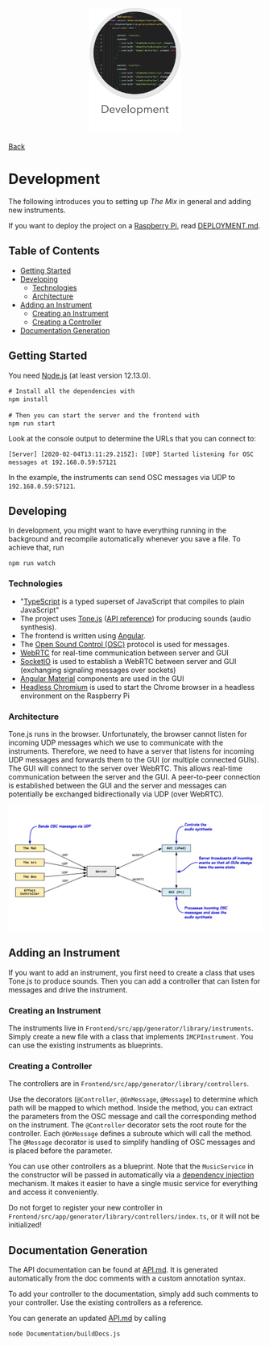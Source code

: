 <div align="center">
  <img src="../images/development.png" alt="gui" height="250px">
</div>

[Back](../../README.md)

# Development
The following introduces you to setting up *The Mix* in general and adding new instruments.

If you want to deploy the project on a [Raspberry Pi], read [DEPLOYMENT.md](Documentation/development/DEPLOYMENT.md).

## Table of Contents
- [Getting Started](#getting-started)
- [Developing](#developing)
  * [Technologies](#technologies)
  * [Architecture](#architecture)
- [Adding an Instrument](#adding-an-instrument)
  * [Creating an Instrument](#creating-an-instrument)
  * [Creating a Controller](#creating-a-controller)
- [Documentation Generation](#documentation-generation)

## Getting Started
You need [Node.js] (at least version 12.13.0).

```shell script
# Install all the dependencies with
npm install

# Then you can start the server and the frontend with
npm run start
```

Look at the console output to determine the URLs that you can connect to:
```
[Server] [2020-02-04T13:11:29.215Z]: [UDP] Started listening for OSC messages at 192.168.0.59:57121
```
In the example, the instruments can send OSC messages via UDP to `192.168.0.59:57121`.

## Developing
In development, you might want to have everything running in the background and recompile automatically whenever you save a file. To achieve that, run
```
npm run watch
```

### Technologies
- "[TypeScript] is a typed superset of JavaScript that compiles to plain JavaScript"
- The project uses [Tone.js] ([API reference](https://tonejs.github.io/docs/14.4.79/Tone)) for producing sounds (audio synthesis).
- The frontend is written using [Angular].
- The [Open Sound Control (OSC)](http://opensoundcontrol.org/introduction-osc) protocol is used for messages.
- [WebRTC] for real-time communication between server and GUI
- [SocketIO] is used to establish a WebRTC between server and GUI (exchanging signaling messages over sockets)
- [Angular Material] components are used in the GUI
- [Headless Chromium] is used to start the Chrome browser in a headless environment on the Raspberry Pi

[Node.js]: https://nodejs.org/en/
[Tone.js]: https://tonejs.github.io/
[Angular]: https://angular.io/
[WebRTC]: https://developer.mozilla.org/en-US/docs/Web/API/WebRTC_API
[SocketIO]: https://socket.io/
[Angular Material]: https://material.angular.io/
[Headless Chromium]: https://developers.google.com/web/updates/2017/04/headless-chrome
[TypeScript]: https://www.typescriptlang.org/
[Raspberry Pi]: https://www.raspberrypi.org/

### Architecture
Tone.js runs in the browser. Unfortunately, the browser cannot listen for incoming UDP messages which we use to communicate with the instruments. Therefore, we need to have a server that listens for incoming UDP messages and forwards them to the GUI (or multiple connected GUIs).
The GUI will connect to the server over WebRTC. This allows real-time communication between the server and the GUI. A peer-to-peer connection is established between the GUI and the server and messages can potentially be exchanged bidirectionally via UDP (over WebRTC).

![Simplified Architecture](images/architecture.png "Simplified Architecture")

## Adding an Instrument
If you want to add an instrument, you first need to create a class that uses Tone.js to produce sounds. Then you can add a controller that can listen for messages and drive the instrument.

### Creating an Instrument
The instruments live in `Frontend/src/app/generator/library/instruments`. Simply create a new file with a class that implements `IMCPInstrument`. You can use the existing instruments as blueprints.

### Creating a Controller
The controllers are in `Frontend/src/app/generator/library/controllers`.

Use the decorators (`@Controller`, `@OnMessage`, `@Message`) to determine which path will be mapped to which method. Inside the method, you can extract the parameters from the OSC message and call the corresponding method on the instrument. The `@Controller` decorator sets the root route for the controller. Each `@OnMessage` defines a subroute which will call the method. The `@Message` decorator is used to simplify handling of OSC messages and is placed before the parameter.

You can use other controllers as a blueprint. Note that the `MusicService` in the constructor will be passed in automatically via a [dependency injection](https://www.freecodecamp.org/news/a-quick-intro-to-dependency-injection-what-it-is-and-when-to-use-it-7578c84fa88f/) mechanism. It makes it easier to have a single music service for everything and access it conveniently.

Do not forget to register your new controller in `Frontend/src/app/generator/library/controllers/index.ts`, or it will not be initialized!

## Documentation Generation
The API documentation can be found at [API.md](Documentation/API.md). It is generated automatically from the doc comments with a custom annotation syntax.

To add your controller to the documentation, simply add such comments to your controller. Use the existing controllers as a reference.

You can generate an updated [API.md](Documentation/API.md) by calling
```
node Documentation/buildDocs.js
```
